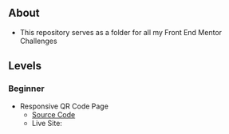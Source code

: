 ## About

- This repository serves as a folder for all my Front End Mentor Challenges

## Levels
### Beginner
- Responsive QR Code Page
    - [Source Code ](https://github.com/NeoDyln/FrontEndMentor/tree/main/qr-code-component-main) 
    - Live Site: 